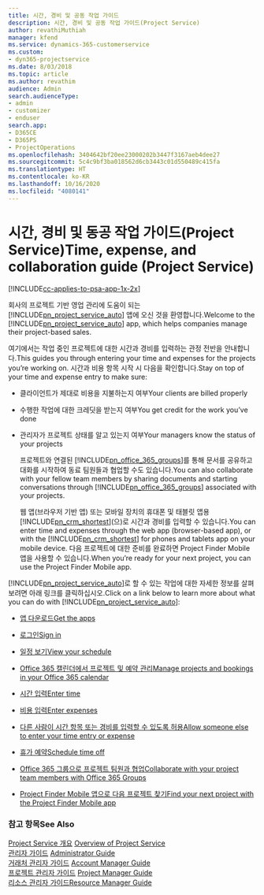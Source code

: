 ```yaml
---
title: 시간, 경비 및 공동 작업 가이드
description: 시간, 경비 및 공동 작업 가이드(Project Service)
author: revathiMuthiah
manager: kfend
ms.service: dynamics-365-customerservice
ms.custom:
- dyn365-projectservice
ms.date: 8/03/2018
ms.topic: article
ms.author: revathim
audience: Admin
search.audienceType:
- admin
- customizer
- enduser
search.app:
- D365CE
- D365PS
- ProjectOperations
ms.openlocfilehash: 3404642bf20ee23000202b3447f3167aeb4dee27
ms.sourcegitcommit: 5c4c9bf3ba018562d6cb3443c01d550489c415fa
ms.translationtype: HT
ms.contentlocale: ko-KR
ms.lasthandoff: 10/16/2020
ms.locfileid: "4080141"
---
```

# <a name="time-expense-and-collaboration-guide-project-service"></a><span data-ttu-id="c937f-103">시간, 경비 및 동공 작업 가이드(Project Service)</span><span class="sxs-lookup"><span data-stu-id="c937f-103">Time, expense, and collaboration guide (Project Service)</span></span>

[!INCLUDE[cc-applies-to-psa-app-1x-2x](../includes/cc-applies-to-psa-app-1x-2x.md)]

<span data-ttu-id="c937f-104">회사의 프로젝트 기반 영업 관리에 도움이 되는 [!INCLUDE[pn_project_service_auto](../includes/pn-project-service-auto.md)] 앱에 오신 것을 환영합니다.</span><span class="sxs-lookup"><span data-stu-id="c937f-104">Welcome to the [!INCLUDE[pn_project_service_auto](../includes/pn-project-service-auto.md)] app, which helps companies manage their project-based sales.</span></span> 
  
 <span data-ttu-id="c937f-105">여기에서는 작업 중인 프로젝트에 대한 시간과 경비를 입력하는 관정 전반을 안내합니다.</span><span class="sxs-lookup"><span data-stu-id="c937f-105">This guides you through entering your time and expenses for the projects you’re working on.</span></span> <span data-ttu-id="c937f-106">시간과 비용 항목 시작 시 다음을 확인합니다.</span><span class="sxs-lookup"><span data-stu-id="c937f-106">Stay on top of your time and expense entry to make sure:</span></span>  
  
- <span data-ttu-id="c937f-107">클라이언트가 제대로 비용을 지불하는지 여부</span><span class="sxs-lookup"><span data-stu-id="c937f-107">Your clients are billed properly</span></span>  
  
- <span data-ttu-id="c937f-108">수행한 작업에 대한 크레딧을 받는지 여부</span><span class="sxs-lookup"><span data-stu-id="c937f-108">You get credit for the work you’ve done</span></span>  
  
- <span data-ttu-id="c937f-109">관리자가 프로젝트 상태를 알고 있는지 여부</span><span class="sxs-lookup"><span data-stu-id="c937f-109">Your managers know the status of your projects</span></span>  
  
  <span data-ttu-id="c937f-110">프로젝트와 연결된 [!INCLUDE[pn_office_365_groups](../includes/pn-office-365-groups.md)]를 통해 문서를 공유하고 대화를 시작하여 동료 팀원들과 협업할 수도 있습니다.</span><span class="sxs-lookup"><span data-stu-id="c937f-110">You can also collaborate with your fellow team members by sharing documents and starting conversations through [!INCLUDE[pn_office_365_groups](../includes/pn-office-365-groups.md)] associated with your projects.</span></span>  
  
  <span data-ttu-id="c937f-111">웹 앱(브라우저 기반 앱) 또는 모바일 장치의 휴대폰 및 태블릿 앱용 [!INCLUDE[pn_crm_shortest](../includes/pn-crm-shortest.md)](으)로 시간과 경비를 입력할 수 있습니다.</span><span class="sxs-lookup"><span data-stu-id="c937f-111">You can enter time and expenses through the web app (browser-based app), or with the [!INCLUDE[pn_crm_shortest](../includes/pn-crm-shortest.md)] for phones and tablets app on your mobile device.</span></span> <span data-ttu-id="c937f-112">다음 프로젝트에 대한 준비를 완료하면 Project Finder Mobile 앱을 사용할 수 있습니다.</span><span class="sxs-lookup"><span data-stu-id="c937f-112">When you’re ready for your next project, you can use the Project Finder Mobile app.</span></span>  
  
<span data-ttu-id="c937f-113">[!INCLUDE[pn_project_service_auto](../includes/pn-project-service-auto.md)]로 할 수 있는 작업에 대한 자세한 정보를 살펴보려면 아래 링크를 클릭하십시오.</span><span class="sxs-lookup"><span data-stu-id="c937f-113">Click on a link below to learn more about what you can do with [!INCLUDE[pn_project_service_auto](../includes/pn-project-service-auto.md)]:</span></span>  
  
-   [<span data-ttu-id="c937f-114">앱 다운로드</span><span class="sxs-lookup"><span data-stu-id="c937f-114">Get the apps</span></span>](../psa/get-apps.md)  
  
-   [<span data-ttu-id="c937f-115">로그인</span><span class="sxs-lookup"><span data-stu-id="c937f-115">Sign in</span></span>](../psa/sign-in.md)  
  
-   [<span data-ttu-id="c937f-116">일정 보기</span><span class="sxs-lookup"><span data-stu-id="c937f-116">View your schedule</span></span>](../psa/view-schedule.md)  
  
-   [<span data-ttu-id="c937f-117">Office 365 캘린더에서 프로젝트 및 예약 관리</span><span class="sxs-lookup"><span data-stu-id="c937f-117">Manage projects and bookings in your Office 365 calendar</span></span>](../psa/manage-project-bookings-office-365-calendar.md)  
  
-   [<span data-ttu-id="c937f-118">시간 입력</span><span class="sxs-lookup"><span data-stu-id="c937f-118">Enter time</span></span>](../psa/enter-time.md)  
  
-   [<span data-ttu-id="c937f-119">비용 입력</span><span class="sxs-lookup"><span data-stu-id="c937f-119">Enter expenses</span></span>](../psa/enter-expenses.md)  
  
-   [<span data-ttu-id="c937f-120">다른 사람이 시간 항목 또는 경비를 입력할 수 있도록 허용</span><span class="sxs-lookup"><span data-stu-id="c937f-120">Allow someone else to enter your time entry or expense</span></span>](../psa/allow-someone-else-enter-time-entry-expense.md)  
  
-   [<span data-ttu-id="c937f-121">휴가 예약</span><span class="sxs-lookup"><span data-stu-id="c937f-121">Schedule time off</span></span>](../psa/schedule-time-off.md)  
  
-   [<span data-ttu-id="c937f-122">Office 365 그룹으로 프로젝트 팀원과 협업</span><span class="sxs-lookup"><span data-stu-id="c937f-122">Collaborate with your project team members with Office 365 Groups</span></span>](../psa/collaborate-project-team-members-office-365-groups.md)  
  
-   [<span data-ttu-id="c937f-123">Project Finder Mobile 앱으로 다음 프로젝트 찾기</span><span class="sxs-lookup"><span data-stu-id="c937f-123">Find your next project with the Project Finder Mobile app</span></span>](../psa/find-next-project-finder-mobile-app.md)  
  
### <a name="see-also"></a><span data-ttu-id="c937f-124">참고 항목</span><span class="sxs-lookup"><span data-stu-id="c937f-124">See Also</span></span>  
 <span data-ttu-id="c937f-125">[Project Service 개요](../psa/overview.md) </span><span class="sxs-lookup"><span data-stu-id="c937f-125">[Overview of Project Service](../psa/overview.md) </span></span>  
 <span data-ttu-id="c937f-126">[관리자 가이드](../psa/admin-guide.md) </span><span class="sxs-lookup"><span data-stu-id="c937f-126">[Administrator Guide](../psa/admin-guide.md) </span></span>  
 <span data-ttu-id="c937f-127">[거래처 관리자 가이드](../psa/account-manager-guide.md) </span><span class="sxs-lookup"><span data-stu-id="c937f-127">[Account Manager Guide](../psa/account-manager-guide.md) </span></span>  
 <span data-ttu-id="c937f-128">[프로젝트 관리자 가이드](../psa/project-manager-guide.md) </span><span class="sxs-lookup"><span data-stu-id="c937f-128">[Project Manager Guide](../psa/project-manager-guide.md) </span></span>  
 [<span data-ttu-id="c937f-129">리소스 관리자 가이드</span><span class="sxs-lookup"><span data-stu-id="c937f-129">Resource Manager Guide</span></span>](../psa/resource-manager-guide.md)   
